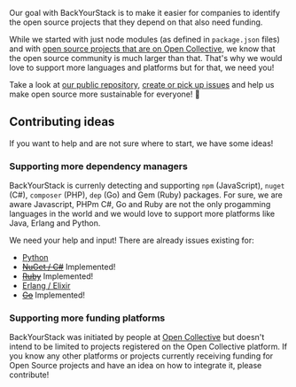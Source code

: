 Our goal with BackYourStack is to make it easier for companies to identify the open source projects that they depend on that also need funding.

While we started with just node modules (as defined in `package.json` files) and with [open source projects that are on Open Collective](https://opencollective.com/opensource), we know that the open source community is much larger than that. That's why we would love to support more languages and platforms but for that, we need you!

Take a look at [our public repository](https://github.com/opencollective/backyourstack), [create or pick up issues](https://github.com/opencollective/backyourstack/issues) and help us make open source more sustainable for everyone! 🙌

## Contributing ideas

If you want to help and are not sure where to start, we have some ideas!

### Supporting more dependency managers

BackYourStack is currenly detecting and supporting `npm` (JavaScript), `nuget` (C#), `composer` (PHP), `dep` (Go) and Gem (Ruby) packages. For sure, we are aware Javascript, PHPm C#, Go and Ruby are not the only progamming languages in the world and we would love to support more platforms like Java, Erlang and Python.

We need your help and input! There are already issues existing for:

- [Python](https://github.com/opencollective/backyourstack/issues/34)
- <del>[NuGet / C#](https://github.com/opencollective/backyourstack/issues/56)</del> Implemented!
- <del>[Ruby](https://github.com/opencollective/backyourstack/issues/60)</del> Implemented!
- [Erlang / Elixir](https://github.com/opencollective/backyourstack/issues/68)
- <del>[Go](https://github.com/opencollective/backyourstack/issues/75)</del> Implemented!

### Supporting more funding platforms

BackYourStack was initiated by people at [Open Collective](https://opencollective.com) but doesn't intend to be limited to projects registered on the Open Collective platform. If you know any other platforms or projects currently receiving funding for Open Source projects and have an idea on how to integrate it, please contribute!
